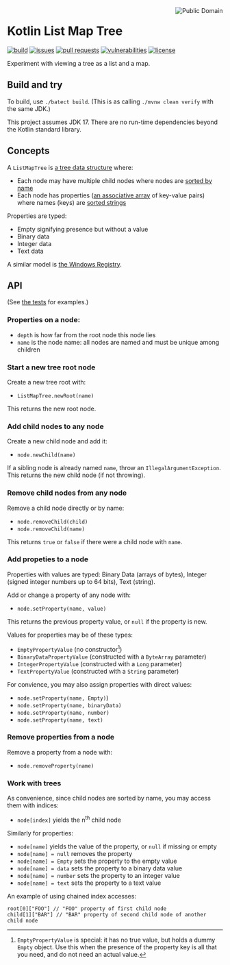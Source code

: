 <a href="LICENSE.md">
<img src="https://unlicense.org/pd-icon.png" alt="Public Domain" align="right"/>
</a>

# Kotlin List Map Tree

[![build](https://github.com/binkley/kotlin-list-map-tree/workflows/build/badge.svg)](https://github.com/binkley/kotlin-list-map-tree/actions)
[![issues](https://img.shields.io/github/issues/binkley/kotlin-list-map-tree.svg)](https://github.com/binkley/kotlin-list-map-tree/issues/)
[![pull requests](https://img.shields.io/github/issues-pr/binkley/kotlin-list-map-tree.svg)](https://github.com/binkley/kotlin-list-map-tree/pulls)
[![vulnerabilities](https://snyk.io/test/github/binkley/kotlin-list-map-tree/badge.svg)](https://snyk.io/test/github/binkley/kotlin-list-map-tree)
[![license](https://img.shields.io/badge/license-Public%20Domain-blue.svg)](http://unlicense.org/)

Experiment with viewing a tree as a list and a map.

## Build and try

To build, use `./batect build`.
(This is as calling `./mvnw clean verify` with the same JDK.)

This project assumes JDK 17.
There are no run-time dependencies beyond the Kotlin standard library.

## Concepts

A `ListMapTree` is [a tree data
structure](https://en.wikipedia.org/wiki/Tree_(data_structure)) where:

- Each node may have multiple child nodes where nodes are [sorted by
  name](https://en.wikipedia.org/wiki/Tree_(graph_theory)#Ordered_tree)
- Each node has properties ([an associative
  array](https://en.wikipedia.org/wiki/Associative_array) of key-value pairs)
  where names (keys) are [sorted
  strings](https://en.wikipedia.org/wiki/Associative_array#Ordered_dictionary)

Properties are typed:

- Empty signifying presence but without a value
- Binary data
- Integer data
- Text data

A similar model is [the Windows
Registry](https://en.wikipedia.org/wiki/Windows_Registry).

## API

(See [the tests](./src/test/kotlin/hm/binkley/labs) for examples.)

### Properties on a node:

- `depth` is how far from the root node this node lies
- `name` is the node name: all nodes are named and must be unique among
  children

### Start a new tree root node

Create a new tree root with:

- `ListMapTree.newRoot(name)`

This returns the new root node.

### Add child nodes to any node

Create a new child node and add it:

- `node.newChild(name)`

If a sibling node is already named `name`, throw an
`IllegalArgumentException`.
This returns the new child node (if not throwing).

### Remove child nodes from any node

Remove a child node directly or by name:

- `node.removeChild(child)`
- `node.removeChild(name)`

This returns `true` or `false` if there were a child node with `name`.

### Add propeties to a node

Properties with values are typed: Binary Data (arrays of bytes), Integer
(signed integer numbers up to 64 bits), Text (string).

Add or change a property of any node with:

- `node.setProperty(name, value)`

This returns the previous property value, or `null` if the property is new.

Values for properties may be of these types:

- `EmptyPropertyValue` (no constructor[^\*])
- `BinaryDataPropertyValue` (constructed with a `ByteArray` parameter)
- `IntegerPropertyValue` (constructed with a `Long` parameter)
- `TextPropertyValue` (constructed with a `String` parameter)

[^\*]: `EmptyPropertyValue` is special: it has no true value, but holds a
dummy `Empty` object. Use this when the presence of the property key is all
that you need, and do not need an actual value.

For convience, you may also assign properties with direct values:

- `node.setProperty(name, Empty)`)
- `node.setProperty(name, binaryData)`
- `node.setProperty(name, number)`
- `node.setProperty(name, text)`

### Remove properties from a node

Remove a property from a node with:

- `node.removeProperty(name)`

### Work with trees

As convenience, since child nodes are sorted by name, you may access them with
indices:

- `node[index]` yields the n<sup>th</sup> child node

Similarly for properties:

- `node[name]` yields the value of the property, or `null` if missing or
  empty
- `node[name] = null` removes the property
- `node[name] = Empty` sets the property to the empty value
- `node[name] = data` sets the property to a binary data value
- `node[name] = number` sets the property to an integer value
- `node[name] = text` sets the property to a text value

An example of using chained index accesses:

```
root[0]["FOO"] // "FOO" property of first child node
child[1]["BAR"] // "BAR" property of second child node of another child node
```
